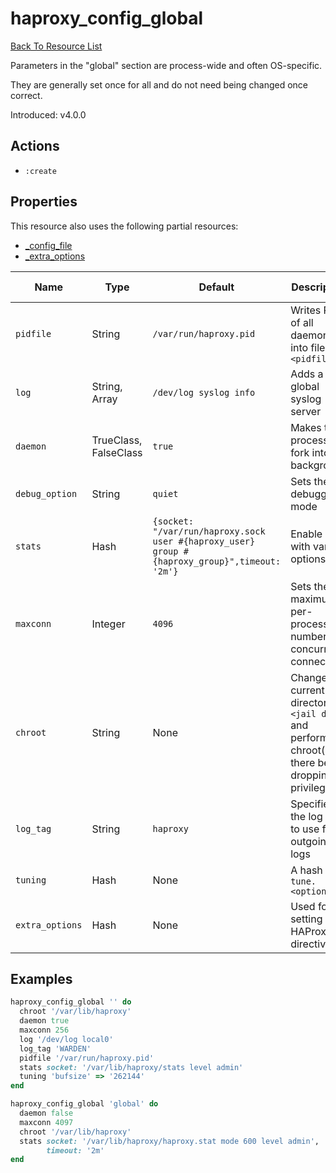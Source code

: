 # haproxy_config_global

[Back To Resource List](https://github.com/sous-chefs/haproxy#resources)

Parameters in the "global" section are process-wide and often OS-specific.

They are generally set once for all and do not need being changed once correct.

Introduced: v4.0.0

## Actions

* `:create`

## Properties

This resource also uses the following partial resources:

* [_config_file](https://github.com/sous-chefs/haproxy/tree/master/documentation/partial_config_file.md)
* [_extra_options](https://github.com/sous-chefs/haproxy/tree/master/documentation/partial_extra_options.md)

| Name            | Type                  | Default                                                                                       | Description                                                                                        | Allowed Values   |
| --------------- | --------------------- | --------------------------------------------------------------------------------------------- | -------------------------------------------------------------------------------------------------- | ---------------- |
| `pidfile`       | String                | `/var/run/haproxy.pid`                                                                        | Writes PIDs of all daemons into file `<pidfile>`                                                   |                  |
| `log`           | String, Array         | `/dev/log syslog info`                                                                        | Adds a global syslog server                                                                        |                  |
| `daemon`        | TrueClass, FalseClass | `true`                                                                                        | Makes the process fork into background                                                             |                  |
| `debug_option`  | String                | `quiet`                                                                                       | Sets the debugging mode                                                                            | `quiet`, `debug` |
| `stats`         | Hash                  | `{socket: "/var/run/haproxy.sock user #{haproxy_user} group #{haproxy_group}",timeout: '2m'}` | Enable stats with various options                                                                  |                  |
| `maxconn`       | Integer               | `4096`                                                                                        | Sets the maximum per-process number of concurrent connections                                      |                  |
| `chroot`        | String                | None                                                                                          | Changes current directory to `<jail dir>` and performs a chroot() there before dropping privileges |                  |
| `log_tag`       | String                | `haproxy`                                                                                     | Specifies the log tag to use for all outgoing logs                                                 |                  |
| `tuning`        | Hash                  | None                                                                                          | A hash of `tune.<options>`                                                                         |                  |
| `extra_options` | Hash                  | None                                                                                          | Used for setting any HAProxy directives                                                            |                  |

## Examples

```ruby
haproxy_config_global '' do
  chroot '/var/lib/haproxy'
  daemon true
  maxconn 256
  log '/dev/log local0'
  log_tag 'WARDEN'
  pidfile '/var/run/haproxy.pid'
  stats socket: '/var/lib/haproxy/stats level admin'
  tuning 'bufsize' => '262144'
end
```

```ruby
haproxy_config_global 'global' do
  daemon false
  maxconn 4097
  chroot '/var/lib/haproxy'
  stats socket: '/var/lib/haproxy/haproxy.stat mode 600 level admin',
        timeout: '2m'
end
```
